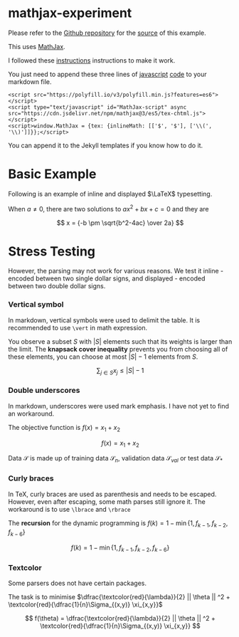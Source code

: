 # mathjax-experiment

Please refer to the [Github repository](https://github.com/tonghuikang/mathjax-experiment) for the [source](https://raw.githubusercontent.com/tonghuikang/mathjax-experiment/master/README.md) of this example.

This uses [MathJax](https://github.com/mathjax/MathJax).

I followed these [instructions](http://csega.github.io/mypost/2017/03/28/how-to-set-up-mathjax-on-jekyll-and-github-properly.html) instructions to make it work.

You just need to append these three lines of [javascript](https://docs.mathjax.org/en/latest/web/start.html) [code](https://docs.mathjax.org/en/latest/input/tex/delimiters.html) to your markdown file.

```
<script src="https://polyfill.io/v3/polyfill.min.js?features=es6"></script>
<script type="text/javascript" id="MathJax-script" async src="https://cdn.jsdelivr.net/npm/mathjax@3/es5/tex-chtml.js"></script>
<script>window.MathJax = {tex: {inlineMath: [['$', '$'], ['\\(', '\\)']]}};</script>
```

You can append it to the Jekyll templates if you know how to do it.

# Basic Example

Following is an example of inline and displayed $\LaTeX$ typesetting.

When $a \neq 0$, there are two solutions to $ax^2 + bx + c = 0$ and they are

$$
x = {-b \pm \sqrt{b^2-4ac} \over 2a}
$$

# Stress Testing

However, the parsing may not work for various reasons. We test it inline - encoded between two single dollar signs, and displayed - encoded between two double dollar signs.


### Vertical symbol

In markdown, vertical symbols were used to delimit the table. It is recommended to use `\vert` in math expression.

You observe a subset $S$ with $\vert S \vert$ elements such that its weights is larger than the limit. The **knapsack cover inequality** prevents you from choosing all of these elements, you can choose at most $\vert S \vert - 1$ elements from $S$.

$$
\sum_{j \in S} x_j \leq \vert S \vert - 1
$$

### Double underscores

In markdown, underscores were used mark emphasis. I have not yet to find an workaround.

The objective function is $f(x) = x_1 + x_2$

$$
f(x) = x_1 + x_2
$$

Data $\mathcal{S}$ is made up of training data $\mathcal{S}_n,$ validation data $\mathcal{S}_{val}$ or test data $\mathcal{S}_*$


### Curly braces

In TeX, curly braces are used as parenthesis and needs to be escaped. However, even after escaping, some math parses still ignore it. The workaround is to use `\lbrace` and `\rbrace`

The **recursion** for the dynamic programming is $f(k) = 1-\min\{ 1, f_{k-1}, f_{k-2}, f_{k-6} \}$

$$
f(k) = 1-\min\{ 1, f_{k-1}, f_{k-2}, f_{k-6} \}
$$


### Textcolor

Some parsers does not have certain packages.

The task is to minimise $\dfrac{\textcolor{red}{\lambda}}{2}  || \theta || ^2 + \textcolor{red}{\dfrac{1}{n}\Sigma_{(x,y)} \xi_{x,y}}$

$$
f(\theta) = \dfrac{\textcolor{red}{\lambda}}{2}  || \theta || ^2 + \textcolor{red}{\dfrac{1}{n}\Sigma_{(x,y)} \xi_{x,y}}
$$





<script src="https://polyfill.io/v3/polyfill.min.js?features=es6"></script>
<script type="text/javascript" id="MathJax-script" async src="https://cdn.jsdelivr.net/npm/mathjax@3/es5/tex-chtml.js"></script>
<script>window.MathJax = {tex: {inlineMath: [['$', '$'], ['\\(', '\\)']]}};</script>